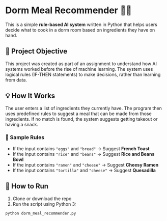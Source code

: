# Dorm Meal Recommender 🍳🥘

This is a simple **rule-based AI system** written in Python that helps users decide what to cook in a dorm room based on ingredients they have on hand.

## 📌 Project Objective

This project was created as part of an assignment to understand how AI systems worked before the rise of machine learning. The system uses logical rules (IF-THEN statements) to make decisions, rather than learning from data.

## 💡 How It Works

The user enters a list of ingredients they currently have. The program then uses predefined rules to suggest a meal that can be made from those ingredients. If no match is found, the system suggests getting takeout or having a snack.

### 🧠 Sample Rules
- If the input contains `"eggs"` and `"bread"` → Suggest **French Toast**
- If the input contains `"rice"` and `"beans"` → Suggest **Rice and Beans Bowl**
- If the input contains `"ramen"` and `"cheese"` → Suggest **Cheesy Ramen**
- If the input contains `"tortilla"` and `"cheese"` → Suggest **Quesadilla**

## 🚀 How to Run

1. Clone or download the repo
2. Run the script using Python 3:

```bash
python dorm_meal_recommender.py

